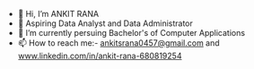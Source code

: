 - 👋 Hi, I’m ANKIT RANA
- 👀 Aspiring Data Analyst and Data Administrator
- 🌱 I’m currently persuing Bachelor's of Computer Applications
- 📫 How to reach me:- ankitsrana0457@gmail.com and www.linkedin.com/in/ankit-rana-680819254
